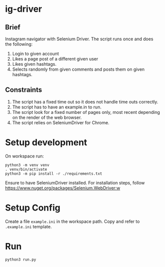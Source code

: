 # ig-driver

## Brief

Instagram navigator with Selenium Driver.
The script runs once and does the following:
1. Login to given account
2. Likes a page post of a different given user
3. Likes given hashtags.
4. Selects randomly from given comments and posts them on given hashtags.


## Constraints

1. The script has a fixed time out so it does not handle time outs correctly.
1. The script has to have an example.in to run.
1. The script look for a fixed number of pages only, most recent depending on the render of the web browser.
1. The script relies on SeleniumDriver for Chrome.

# Setup development

On workspace run:
```
python3 -m venv venv
. venv/bin/activate
python3 -m pip install -r ./requirements.txt
```

Ensure to have SeleniumDriver installed.
For installation steps, follow https://www.nuget.org/packages/Selenium.WebDriver:w
 
 
 # Setup Config
 
 Create a file `example.ini` in the workspace path.
 Copy and refer to `.example.ini` template.
 
 # Run
 
```
python3 run.py
```

